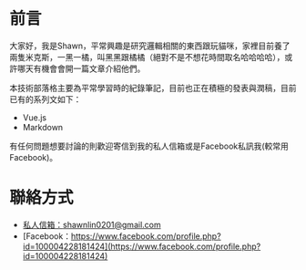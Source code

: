 # 前言
大家好，我是Shawn，平常興趣是研究邏輯相關的東西跟玩貓咪，家裡目前養了兩隻米克斯，一黑一橘，叫黑黑跟橘橘（絕對不是不想花時間取名哈哈哈哈），或許哪天有機會會開一篇文章介紹他們。

本技術部落格主要為平常學習時的紀錄筆記，目前也正在積極的發表與潤稿，目前已有的系列文如下：

- Vue.js
- Markdown

有任何問題想要討論的則歡迎寄信到我的私人信箱或是Facebook私訊我(較常用Facebook)。

# 聯絡方式

- [私人信箱：shawnlin0201@gmail.com](mailto:shawnlin0201@gmail.com)
- [Facebook：https://www.facebook.com/profile.php?id=100004228181424](https://www.facebook.com/profile.php?id=100004228181424)